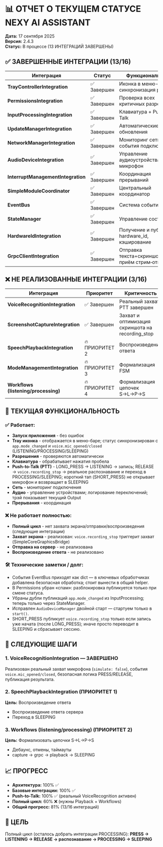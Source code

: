 # 📊 ОТЧЕТ О ТЕКУЩЕМ СТАТУСЕ NEXY AI ASSISTANT

**Дата:** 17 сентября 2025  
**Версия:** 2.4.3  
**Статус:** В процессе (13 ИНТЕГРАЦИЙ ЗАВЕРШЕНЫ)

## ✅ **ЗАВЕРШЕННЫЕ ИНТЕГРАЦИИ (13/16)**

| **Интеграция** | **Статус** | **Функциональность** |
|----------------|------------|---------------------|
| **TrayControllerIntegration** | ✅ Завершен | Иконка в меню-баре, синхронизация режимов |
| **PermissionsIntegration** | ✅ Завершен | Проверка всех критичных разрешений |
| **InputProcessingIntegration** | ✅ Завершен | Клавиатура + Push-to-Talk |
| **UpdateManagerIntegration** | ✅ Завершен | Автоматические обновления |
| **NetworkManagerIntegration** | ✅ Завершен | Мониторинг сети, события подключения |
| **AudioDeviceIntegration** | ✅ Завершен | Управление аудиоустройствами, микрофон |
| **InterruptManagementIntegration** | ✅ Завершен | Координация прерываний |
| **SimpleModuleCoordinator** | ✅ Завершен | Центральный координатор |
| **EventBus** | ✅ Завершен | Система событий |
| **StateManager** | ✅ Завершен | Управление состоянием |
| **HardwareIdIntegration** | ✅ Завершен | Получение и публикация hardware_id, кэширование |
| **GrpcClientIntegration** | ✅ Завершен | Отправка текста+скриншота+HWID, приём стрим‑ответов |

## ❌ **НЕ РЕАЛИЗОВАННЫЕ ИНТЕГРАЦИИ (3/16)**

| **Интеграция** | **Приоритет** | **Критичность** |
|----------------|---------------|-----------------|
| **VoiceRecognitionIntegration** | ✅ Завершен | Реальный захват, PTT завершен |
| **ScreenshotCaptureIntegration** | ✅ Завершен | Захват и оптимизация скриншота на recording_stop |
| **SpeechPlaybackIntegration** | 🔥 ПРИОРИТЕТ 2 | Воспроизведение ответа |
| **ModeManagementIntegration** | 🔥 ПРИОРИТЕТ 3 | Формализация FSM |
| **Workflows (listening/processing)** | 🔥 ПРИОРИТЕТ 4 | Формализация цепочек S→L→P→S |

## 🎯 **ТЕКУЩАЯ ФУНКЦИОНАЛЬНОСТЬ**

### **✅ Работает:**
- **Запуск приложения** - без ошибок
- **Tray иконка** - отображается в меню-баре; статус синхронизирован с `app.mode_changed` и `voice.mic_opened/closed` (LISTENING/PROCESSING/SLEEPING)
- **Разрешения** - проверяются автоматически
- **Клавиатура** - обрабатывает нажатия пробела
- **Push-to-Talk (PTT)** - LONG_PRESS → LISTENING → запись; RELEASE → `voice.recording_stop` → реальное распознавание и переход в PROCESSING/SLEEPING; короткий тап (SHORT_PRESS) не открывает микрофон и возвращает в SLEEPING
- **Сеть** - мониторинг подключения
- **Аудио** - управление устройствами; логирование переключений; трэй показывает текущий Output
- **Прерывания** - координация

### **❌ Не работает полностью:**
- **Полный цикл** - нет захвата экрана/отправки/воспроизведения (следующие интеграции)
- **Захват экрана** - реализован: `voice.recording_stop` триггерит захват (SimpleCoreGraphicsBridge)
- **Отправка на сервер** - не реализована
- **Воспроизведение ответа** - не реализовано

### **🛠 Технические заметки / долг:**
- События EventBus приходят как dict — в ключевых обработчиках добавлена безопасная обработка; стоит вынести в общий helper.
- В Permissions убран «спам»: разблокировка публикуется только при смене статуса.
- Убраны дубли публикаций `app.mode_changed` из InputProcessing; теперь только через StateManager.
- Исправлен `AudioDeviceManager` двойной старт — стартуем только в `start()`.
- SHORT_PRESS публикует `voice.recording_stop` только если запись уже начата (после LONG_PRESS); иначе просто переводит в SLEEPING и сбрасывает сессию.

## 🚀 **СЛЕДУЮЩИЕ ШАГИ**

### **1. VoiceRecognitionIntegration** — ЗАВЕРШЕНО
Реализован реальный захват микрофона (`simulate: false`), события `voice.mic_opened/closed`, безопасная логика PRESS/RELEASE, публикация результата.

### **2. SpeechPlaybackIntegration** (ПРИОРИТЕТ 1)
**Цель:** Воспроизведение ответа
- Воспроизведение ответа сервера
- Переход в SLEEPING

### **3. Workflows (listening/processing)** (ПРИОРИТЕТ 2)
**Цель:** Формализовать цепочки S→L→P→S
- Дебаунс, отмены, таймауты
- capture → grpc → playback → SLEEPING

## 📈 **ПРОГРЕСС**

- **Архитектура:** 100% ✅
- **Базовые интеграции:** 100% ✅
- **Push-to-Talk:** 100% ✅ (реальный VoiceRecognition активен)
- **Полный цикл:** 60% ❌ (нужны Playback + Workflows)
- **Общий прогресс:** 81% (13/16 интеграций)

## 🎯 **ЦЕЛЬ**

Полный цикл (осталось добрать интеграции PROCESSING):
**PRESS → LISTENING → RELEASE → распознавание → PROCESSING → SLEEPING**
